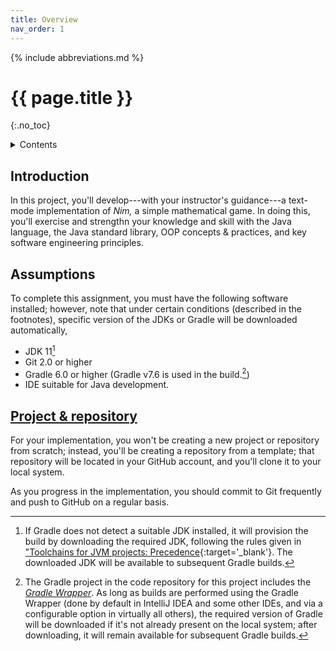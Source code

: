 ```yaml
---
title: Overview
nav_order: 1
---
```


{% include abbreviations.md %}

# {{ page.title }}
{:.no_toc}

<details markdown="block">
  <summary>Contents</summary>
* TOC
{:toc}
</details>

## Introduction

In this project, you'll develop---with your instructor's guidance---a text-mode implementation of _Nim,_ a simple mathematical game. In doing this, you'll exercise and strengthn your knowledge and skill with the Java language, the Java standard library, OOP concepts & practices, and key software engineering principles.

## Assumptions

To complete this assignment, you must have the following software installed; however, note that under certain conditions (described in the footnotes), specific version of the JDKs or Gradle will be downloaded automatically,

* JDK 11[^jdk-version]
* Git 2.0 or higher
* Gradle 6.0 or higher (Gradle v7.6 is used in the build.[^gradle-version])
* IDE suitable for Java development.

[^jdk-version]: If Gradle does not detect a suitable JDK installed, it will provision the build by downloading the required JDK, following the rules given in ["Toolchains for JVM projects: Precedence](https://docs.gradle.org/current/userguide/toolchains.html#sec:precedence){:target='_blank'}. The downloaded JDK will be available to subsequent Gradle builds.

[^gradle-version]: The Gradle project in the code repository for this project includes the [_Gradle Wrapper_](https://docs.gradle.org/current/userguide/gradle_wrapper.html). As long as builds are performed using the Gradle Wrapper (done by default in IntelliJ IDEA and some other IDEs, and via a configurable option in virtually all others), the required version of Gradle will be downloaded if it's not already present on the local system; after downloading, it will remain available for subsequent Gradle builds. 

## [Project & repository](project-repository/)

For your implementation, you won't be creating a new project or repository from scratch; instead, you'll be creating a repository from a template; that repository will be located in your GitHub account, and you'll clone it to your local system. 

As you progress in the implementation, you should commit to Git frequently and push to GitHub on a regular basis. 
